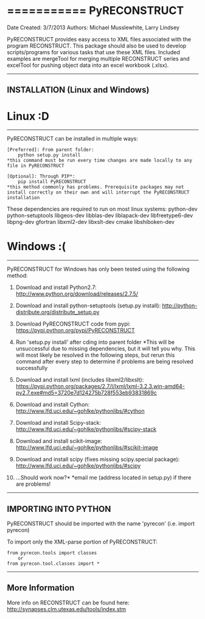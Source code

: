 ===========
PyRECONSTRUCT
===========
Date Created: 3/7/2013
Authors: Michael Musslewhite, Larry Lindsey

PyRECONSTRUCT provides easy access to XML files associated with the program RECONSTRUCT.
This package should also be used to develop scripts/programs for various tasks that use
these XML files. Included examples are mergeTool for merging multiple RECONSTRUCT series
and excelTool for pushing object data into an excel workbook (.xlsx).

---------------------------------------------------------------------------
INSTALLATION (Linux and Windows)
---------------------------------------------------------------------------




# Linux :D
-------------
PyRECONSTRUCT can be installed in multiple ways:
	
	[Preferred]: From parent folder:
		python setup.py install
	*this command must be run every time changes are made locally to any file in PyRECONSTRUCT
	
	[Optional]: Through PIP*:
		pip install PyRECONSTRUCT
	*this method commonly has problems. Prerequisite packages may not install correctly on their own and will interrupt the PyRECONSTRUCT installation

These dependencies are required to run on most linux systems:
	python-dev
	python-setuptools
	libgeos-dev
	libblas-dev
	liblapack-dev
	libfreetype6-dev
	libpng-dev
	gfortran
	libxml2-dev
	libxslt-dev
	cmake
	libshiboken-dev

# Windows :(
-------------
PyRECONSTRUCT for Windows has only been tested using the following method:
1. Download and install Python2.7:
	http://www.python.org/download/releases/2.7.5/
2. Download and install python-setuptools (setup.py install):
	http://python-distribute.org/distribute_setup.py
3. Download PyRECONSTRUCT code from pypi:
	https://pypi.python.org/pypi/PyRECONSTRUCT
4. Run 'setup.py install' after cding into parent folder
	*This will be unsuccessful due to missing dependencies, but it will tell you why.
	 This will most likely be resolved in the following steps, but rerun this command after every step to determine if problems are being resolved successfully 

5. Download and install lxml (includes libxml2/libxslt):
	https://pypi.python.org/packages/2.7/l/lxml/lxml-3.2.3.win-amd64-py2.7.exe#md5=3720e7d124275b728f553eb93831869c
6. Download and install Cython:
	http://www.lfd.uci.edu/~gohlke/pythonlibs/#cython
7. Download and install Scipy-stack:
	http://www.lfd.uci.edu/~gohlke/pythonlibs/#scipy-stack
8. Download and install scikit-image:
	http://www.lfd.uci.edu/~gohlke/pythonlibs/#scikit-image
9. Download and install scipy (fixes missing scipy.special package):
	http://www.lfd.uci.edu/~gohlke/pythonlibs/#scipy
10. ...Should work now?*
	*email me (address located in setup.py) if there are problems!



---------------------------------------------------------------------------
IMPORTING INTO PYTHON
---------------------------------------------------------------------------
PyRECONSTRUCT should be imported with the name 'pyrecon' (i.e. import pyrecon)

To import only the XML-parse portion of PyRECONSTRUCT:
	
	from pyrecon.tools import classes
		or
	from pyrecon.tool.classes import * 



---------------------------------------------------------------------------
More Information
---------------------------------------------------------------------------

More info on RECONSTRUCT can be found here:
	http://synapses.clm.utexas.edu/tools/index.stm

